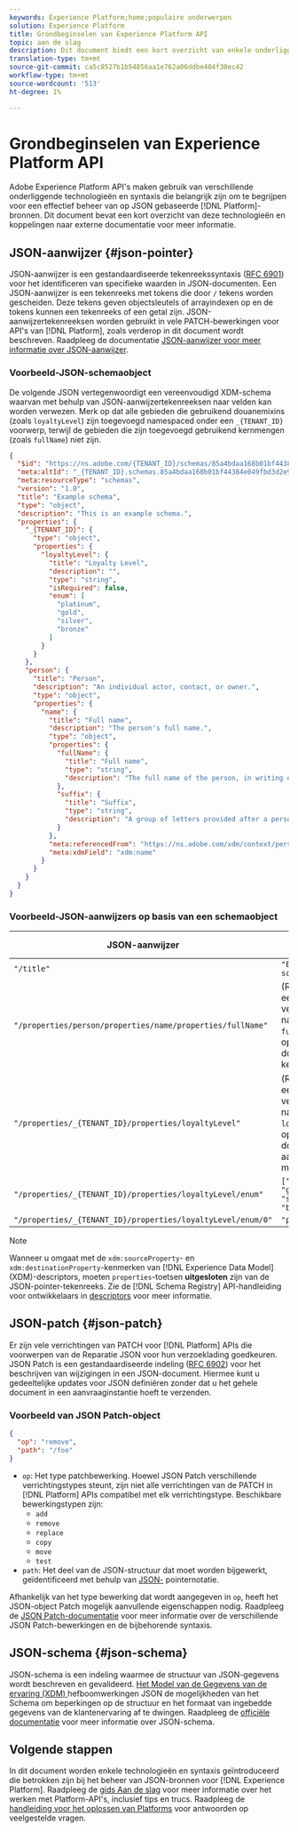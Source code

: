 ```yaml
---
keywords: Experience Platform;home;populaire onderwerpen
solution: Experience Platform
title: Grondbeginselen van Experience Platform API
topic: aan de slag
description: Dit document biedt een kort overzicht van enkele onderliggende technologieën en syntaxis die van toepassing zijn op Experience Platform-API's.
translation-type: tm+mt
source-git-commit: ca5c8527b1b54856aa1e762a06ddbe404f30ec42
workflow-type: tm+mt
source-wordcount: '513'
ht-degree: 1%

---
```



# Grondbeginselen van Experience Platform API

Adobe Experience Platform API&#39;s maken gebruik van verschillende onderliggende technologieën en syntaxis die belangrijk zijn om te begrijpen voor een effectief beheer van op JSON gebaseerde [!DNL Platform]-bronnen. Dit document bevat een kort overzicht van deze technologieën en koppelingen naar externe documentatie voor meer informatie.

## JSON-aanwijzer {#json-pointer}

JSON-aanwijzer is een gestandaardiseerde tekenreekssyntaxis ([RFC 6901](https://tools.ietf.org/html/rfc6901)) voor het identificeren van specifieke waarden in JSON-documenten. Een JSON-aanwijzer is een tekenreeks met tokens die door `/` tekens worden gescheiden. Deze tekens geven objectsleutels of arrayindexen op en de tokens kunnen een tekenreeks of een getal zijn. JSON-aanwijzertekenreeksen worden gebruikt in vele PATCH-bewerkingen voor API&#39;s van [!DNL Platform], zoals verderop in dit document wordt beschreven. Raadpleeg de documentatie [JSON-aanwijzer voor meer informatie over JSON-aanwijzer](https://rapidjson.org/md_doc_pointer.html).

### Voorbeeld-JSON-schemaobject

De volgende JSON vertegenwoordigt een vereenvoudigd XDM-schema waarvan met behulp van JSON-aanwijzertekenreeksen naar velden kan worden verwezen. Merk op dat alle gebieden die gebruikend douanemixins (zoals `loyaltyLevel`) zijn toegevoegd namespaced onder een `_{TENANT_ID}` voorwerp, terwijl de gebieden die zijn toegevoegd gebruikend kernmengen (zoals `fullName`) niet zijn.

```json
{
  "$id": "https://ns.adobe.com/{TENANT_ID}/schemas/85a4bdaa168b01bf44384e049fbd3d2e9b2ffaca440d35b9",
  "meta:altId": "_{TENANT_ID}.schemas.85a4bdaa168b01bf44384e049fbd3d2e9b2ffaca440d35b9",
  "meta:resourceType": "schemas",
  "version": "1.0",
  "title": "Example schema",
  "type": "object",
  "description": "This is an example schema.",
  "properties": {
    "_{TENANT_ID}": {
      "type": "object",
      "properties": {
        "loyaltyLevel": {
          "title": "Loyalty Level",
          "description": "",
          "type": "string",
          "isRequired": false,
          "enum": [
            "platinum",
            "gold",
            "silver",
            "bronze"
          ]
        }
      }
    },
    "person": {
      "title": "Person",
      "description": "An individual actor, contact, or owner.",
      "type": "object",
      "properties": {
        "name": {
          "title": "Full name",
          "description": "The person's full name.",
          "type": "object",
          "properties": {
            "fullName": {
              "title": "Full name",
              "type": "string",
              "description": "The full name of the person, in writing order most commonly accepted in the language of the name.",
            },
            "suffix": {
              "title": "Suffix",
              "type": "string",
              "description": "A group of letters provided after a person's name to provide additional information. The `suffix` is used at the end of someones name. For example Jr., Sr., M.D., PhD, I, II, III, etc.",
            }
          },
          "meta:referencedFrom": "https://ns.adobe.com/xdm/context/person-name",
          "meta:xdmField": "xdm:name"
        }
      }
    }
  }
}
```

### Voorbeeld-JSON-aanwijzers op basis van een schemaobject

| JSON-aanwijzer | Oplossen naar |
| --- | --- |
| `"/title"` | `"Example schema"` |
| `"/properties/person/properties/name/properties/fullName"` | (Retourneert een verwijzing naar het veld `fullName`, opgegeven door een kernmix.) |
| `"/properties/_{TENANT_ID}/properties/loyaltyLevel"` | (Retourneert een verwijzing naar het veld `loyaltyLevel`, opgegeven door een aangepaste mix.) |
| `"/properties/_{TENANT_ID}/properties/loyaltyLevel/enum"` | `["platinum", "gold", "silver", "bronze"]` |
| `"/properties/_{TENANT_ID}/properties/loyaltyLevel/enum/0"` | `"platinum"` |

>[!NOTE]
>
>Wanneer u omgaat met de `xdm:sourceProperty`- en `xdm:destinationProperty`-kenmerken van [!DNL Experience Data Model] (XDM)-descriptors, moeten `properties`-toetsen **uitgesloten** zijn van de JSON-pointer-tekenreeks. Zie de [!DNL Schema Registry] API-handleiding voor ontwikkelaars in [descriptors](../xdm/api/descriptors.md) voor meer informatie.

## JSON-patch {#json-patch}

Er zijn vele verrichtingen van PATCH voor [!DNL Platform] APIs die voorwerpen van de Reparatie JSON voor hun verzoeklading goedkeuren. JSON Patch is een gestandaardiseerde indeling ([RFC 6902](https://tools.ietf.org/html/rfc6902)) voor het beschrijven van wijzigingen in een JSON-document. Hiermee kunt u gedeeltelijke updates voor JSON definiëren zonder dat u het gehele document in een aanvraaginstantie hoeft te verzenden.

### Voorbeeld van JSON Patch-object

```json
{
  "op": "remove",
  "path": "/foo"
}
```

* `op`: Het type patchbewerking. Hoewel JSON Patch verschillende verrichtingstypes steunt, zijn niet alle verrichtingen van de PATCH in [!DNL Platform] APIs compatibel met elk verrichtingstype. Beschikbare bewerkingstypen zijn:
   * `add`
   * `remove`
   * `replace`
   * `copy`
   * `move`
   * `test`
* `path`: Het deel van de JSON-structuur dat moet worden bijgewerkt, geïdentificeerd met behulp van  [JSON-](#json-pointer) pointernotatie.

Afhankelijk van het type bewerking dat wordt aangegeven in `op`, heeft het JSON-object Patch mogelijk aanvullende eigenschappen nodig. Raadpleeg de [JSON Patch-documentatie](http://jsonpatch.com/) voor meer informatie over de verschillende JSON Patch-bewerkingen en de bijbehorende syntaxis.

## JSON-schema {#json-schema}

JSON-schema is een indeling waarmee de structuur van JSON-gegevens wordt beschreven en gevalideerd. [Het Model van de Gegevens van de ervaring (XDM) ](../xdm/home.md) hefboomwerkingen JSON de mogelijkheden van het Schema om beperkingen op de structuur en het formaat van ingebedde gegevens van de klantenervaring af te dwingen. Raadpleeg de [officiële documentatie](https://json-schema.org/) voor meer informatie over JSON-schema.

## Volgende stappen

In dit document worden enkele technologieën en syntaxis geïntroduceerd die betrokken zijn bij het beheer van JSON-bronnen voor [!DNL Experience Platform]. Raadpleeg de [gids Aan de slag](api-guide.md) voor meer informatie over het werken met Platform-API&#39;s, inclusief tips en trucs. Raadpleeg de [handleiding voor het oplossen van Platforms](troubleshooting.md) voor antwoorden op veelgestelde vragen.